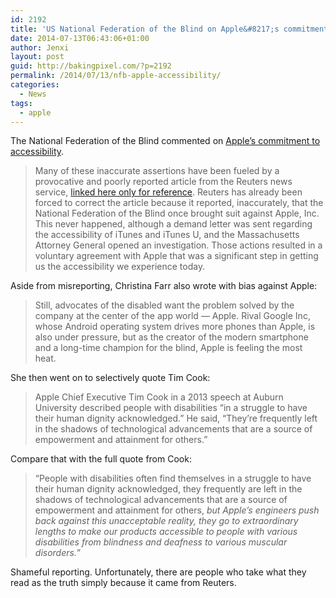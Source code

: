 ```yaml
---
id: 2192
title: 'US National Federation of the Blind on Apple&#8217;s commitment to accessibility'
date: 2014-07-13T06:43:06+01:00
author: Jenxi
layout: post
guid: http://bakingpixel.com/?p=2192
permalink: /2014/07/13/nfb-apple-accessibility/
categories:
  - News
tags:
  - apple
---
```

The National Federation of the Blind commented on [Apple&#8217;s commitment to accessibility](https://nfb.org/blog/vonb-blog/comments-apple-and-nfb-resolution-2014-12).

> Many of these inaccurate assertions have been fueled by a provocative and poorly reported article from the Reuters news service, [linked here only for reference](http://www.reuters.com/article/2014/07/09/us-apple-mobilephone-accessibility-idUSKBN0FE12Q20140709). Reuters has already been forced to correct the article because it reported, inaccurately, that the National Federation of the Blind once brought suit against Apple, Inc. This never happened, although a demand letter was sent regarding the accessibility of iTunes and iTunes U, and the Massachusetts Attorney General opened an investigation. Those actions resulted in a voluntary agreement with Apple that was a significant step in getting us the accessibility we experience today. 

Aside from misreporting, Christina Farr also wrote with bias against Apple:

> Still, advocates of the disabled want the problem solved by the company at the center of the app world — Apple. Rival Google Inc, whose Android operating system drives more phones than Apple, is also under pressure, but as the creator of the modern smartphone and a long-time champion for the blind, Apple is feeling the most heat. 

She then went on to selectively quote Tim Cook:

> Apple Chief Executive Tim Cook in a 2013 speech at Auburn University described people with disabilities “in a struggle to have their human dignity acknowledged.” He said, “They’re frequently left in the shadows of technological advancements that are a source of empowerment and attainment for others.” 

Compare that with the full quote from Cook:

> “People with disabilities often find themselves in a struggle to have their human dignity acknowledged, they frequently are left in the shadows of technological advancements that are a source of empowerment and attainment for others, _but Apple’s engineers push back against this unacceptable reality, they go to extraordinary lengths to make our products accessible to people with various disabilities from blindness and deafness to various muscular disorders._” 

Shameful reporting. Unfortunately, there are people who take what they read as the truth simply because it came from Reuters.